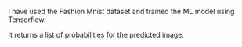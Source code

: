 I have used the Fashion Mnist dataset and trained the ML model using Tensorflow. 

It returns a list of probabilities for the predicted image.
